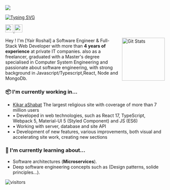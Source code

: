 
![](https://github.com/halfrost/halfrost/blob/master/icons/header_.png)

[![Typing SVG](https://readme-typing-svg.herokuapp.com?font=Fira+Code&pause=1000&width=435&lines=Hello+there+!;How+are+you+%3F;Nice+to+meet+you+!+;My+Name+Yair+Roshal+and+I+Full+Stack+Developer;I+like+React+%2B+Node;Have+a+good+day+++(%E2%97%95%E2%80%BF%E2%97%95);%D7%9C%D6%B9%D7%94%D7%99%D7%AA%D7%A8%D7%95%D7%AA.%D7%91%D7%99%D7%99.%D7%91%D7%99%D7%99)](https://git.io/typing-svg)

<p>
  <a target="_blank" href="https://www.linkedin.com/in/yair-roshal/">
    <img src="https://img.shields.io/badge/linkedin-%230077B5.svg?&style=for-the-badge&logo=linkedin&logoColor=white" height=25>
  </a>
  <a target="_blank" href="mailto:yair7705778@gmail.com">
    <img src="https://img.shields.io/badge/gmail-BB001B.svg?&style=for-the-badge&logo=gmail&logoColor=white" height=25>
  </a>
</p>

<a href="https://github.com/yair-roshal">
  <img alt="Git Stats" src="https://github-readme-stats.vercel.app/api?username=yair-roshal&show_icons=true&hide_border=true" align="right" height="135" />
</a>

Hey ! I'm [Yair Roshal] a Software Engineer & Full-Stack Web Developer with more than **4 years of experience** at private IT companies. also as a freelancer, graduated with a Master's degree specialised in Computer System Engineering and passionate about software engineering, with strong background in Javascript/Typescript,React, Node and MongoDb.

### 📦 I'm currently working in...
- [Kikar aShabat](https://kikar.co.il)  The largest religious site with coverage of more than 7 million users
- ▪ Developed in web technologies, such as React 17, TypeScript, Webpack 5, Material-UI 5 (Styled Component) and JS (ES6)
- ▪ Working with server, database and site API
- ▪ Development of new features, various improvements, both visual and accelerating site work, creating new sections

 

### 📕 I'm currently learning about...
- Software architectures (**Microservices**).
- Deep software engineering concepts such as (Design patterns, solide principles...).

![visitors](https://visitor-badge.laobi.icu/badge?page_id=yair-roshal)

